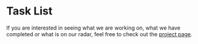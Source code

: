 # Task List
If you are interested in seeing what we are working on, what we have completed or what is on our radar, feel free to check out the [project page](https://github.com/TephlonDude/n8n-pi/projects/1).